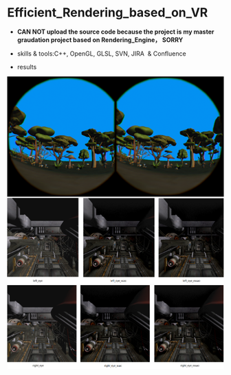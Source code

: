 # Efficient_Rendering_based_on_VR

* **CAN NOT upload the source code because the project is my master graudation project based on Rendering_Engine， SORRY**

* skills & tools:C++, OpenGL, GLSL, SVN, JIRA  & Confluence

* results

![stereo_rendering](https://github.com/FrankBATMAN/Efficient_Rendering_based_on_VR/blob/master/stereo_rendering.png)
![right](https://github.com/FrankBATMAN/Efficient_Rendering_based_on_VR/blob/master/left_eye_compare.png)
![right_ssao](https://github.com/FrankBATMAN/Efficient_Rendering_based_on_VR/blob/master/right_eye_compare.png)
